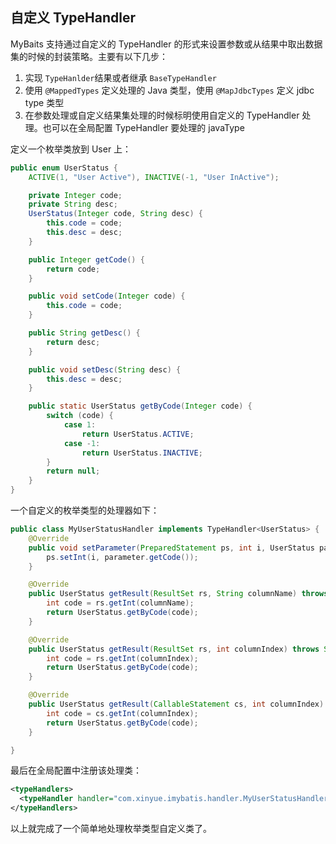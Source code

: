 ## 自定义 TypeHandler

MyBaits 支持通过自定义的 TypeHandler 的形式来设置参数或从结果中取出数据集的时候的封装策略。主要有以下几步：

1. 实现 `TypeHanlder`结果或者继承 `BaseTypeHandler`
2. 使用 `@MappedTypes` 定义处理的 Java 类型，使用 `@MapJdbcTypes` 定义 jdbc type 类型
3. 在参数处理或自定义结果集处理的时候标明使用自定义的 TypeHandler 处理。也可以在全局配置 TypeHandler 要处理的 javaType

定义一个枚举类放到 User 上：

```java
public enum UserStatus {
    ACTIVE(1, "User Active"), INACTIVE(-1, "User InActive");

    private Integer code;
    private String desc;
    UserStatus(Integer code, String desc) {
        this.code = code;
        this.desc = desc;
    }

    public Integer getCode() {
        return code;
    }

    public void setCode(Integer code) {
        this.code = code;
    }

    public String getDesc() {
        return desc;
    }

    public void setDesc(String desc) {
        this.desc = desc;
    }

    public static UserStatus getByCode(Integer code) {
        switch (code) {
            case 1:
                return UserStatus.ACTIVE;
            case -1:
                return UserStatus.INACTIVE;
        }
        return null;
    }
}
```

一个自定义的枚举类型的处理器如下：

```java
public class MyUserStatusHandler implements TypeHandler<UserStatus> {
    @Override
    public void setParameter(PreparedStatement ps, int i, UserStatus parameter, JdbcType jdbcType) throws SQLException {
        ps.setInt(i, parameter.getCode());
    }

    @Override
    public UserStatus getResult(ResultSet rs, String columnName) throws SQLException {
        int code = rs.getInt(columnName);
        return UserStatus.getByCode(code);
    }

    @Override
    public UserStatus getResult(ResultSet rs, int columnIndex) throws SQLException {
        int code = rs.getInt(columnIndex);
        return UserStatus.getByCode(code);
    }

    @Override
    public UserStatus getResult(CallableStatement cs, int columnIndex) throws SQLException {
        int code = cs.getInt(columnIndex);
        return UserStatus.getByCode(code);
    }

}
```

最后在全局配置中注册该处理类：

```xml
<typeHandlers>
  <typeHandler handler="com.xinyue.imybatis.handler.MyUserStatusHandler" javaType="com.xinyue.imybatis.enmu.UserStatus" />
</typeHandlers>
```

以上就完成了一个简单地处理枚举类型自定义类了。